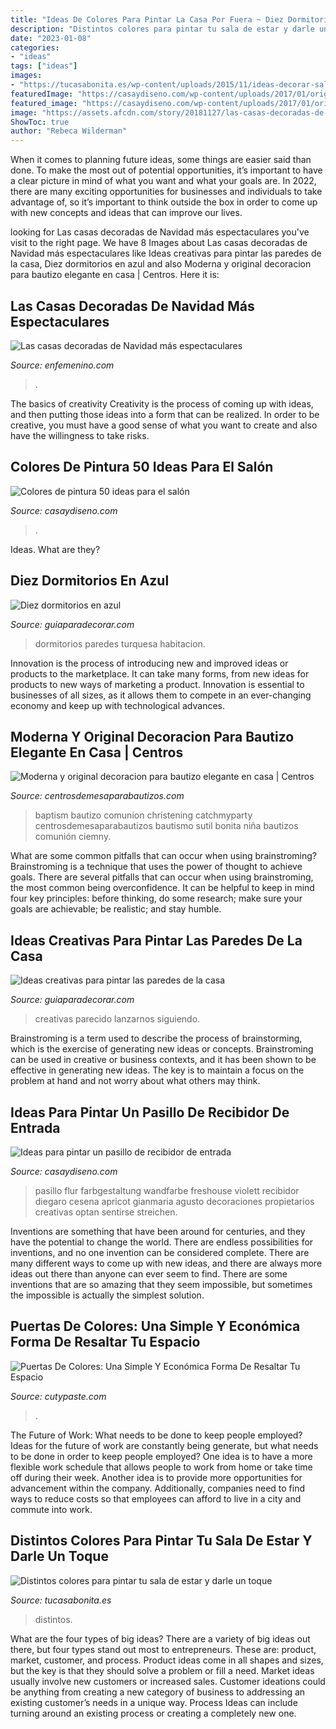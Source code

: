 ```yaml
---
title: "Ideas De Colores Para Pintar La Casa Por Fuera ~ Diez Dormitorios En Azul"
description: "Distintos colores para pintar tu sala de estar y darle un toque"
date: "2023-01-08"
categories:
- "ideas"
tags: ["ideas"]
images:
- "https://tucasabonita.es/wp-content/uploads/2015/11/ideas-decorar-salon-sala-estar-paredes-colores-2.jpg"
featuredImage: "https://casaydiseno.com/wp-content/uploads/2017/01/original.-deco-pasillo-rosa.jpg"
featured_image: "https://casaydiseno.com/wp-content/uploads/2017/01/original.-deco-pasillo-rosa.jpg"
image: "https://assets.afcdn.com/story/20181127/las-casas-decoradas-de-navidad-mas-espectaculares-1316784_w767h767c1cx975cy798.jpg"
ShowToc: true
author: "Rebeca Wilderman"
---
```



When it comes to planning future ideas, some things are easier said than done. To make the most out of potential opportunities, it’s important to have a clear picture in mind of what you want and what your goals are. In 2022, there are many exciting opportunities for businesses and individuals to take advantage of, so it’s important to think outside the box in order to come up with new concepts and ideas that can improve our lives.

	

		
looking for Las casas decoradas de Navidad más espectaculares you've visit to the right page. We have 8 Images about Las casas decoradas de Navidad más espectaculares like Ideas creativas para pintar las paredes de la casa, Diez dormitorios en azul and also Moderna y original decoracion para bautizo elegante en casa | Centros. Here it is:
		
    
## Las Casas Decoradas De Navidad Más Espectaculares

<img loading=lazy src="https://assets.afcdn.com/story/20181127/las-casas-decoradas-de-navidad-mas-espectaculares-1316784_w767h767c1cx975cy798.jpg" onerror="this.onerror=null;this.src='https://tse3.mm.bing.net/th?id=OIP.vfPw07soBYWxuWqFCRRp_gHaHa&amp;pid=15.1';" alt="Las casas decoradas de Navidad más espectaculares">

_Source: enfemenino.com_

>. 

	

The basics of creativity
Creativity is the process of coming up with ideas, and then putting those ideas into a form that can be realized. In order to be creative, you must have a good sense of what you want to create and also have the willingness to take risks.

    
## Colores De Pintura 50 Ideas Para El Salón

<img loading=lazy src="https://casaydiseno.com/wp-content/uploads/2015/11/Kristina-Wolf-salon-pared-pintada-amarillo.jpeg" onerror="this.onerror=null;this.src='https://tse1.mm.bing.net/th?id=OIP.7xqnLzO05ujYtIWSNfsF-QHaHa&amp;pid=15.1';" alt="Colores de pintura 50 ideas para el salón">

_Source: casaydiseno.com_

>. 

	

Ideas. What are they?

    
## Diez Dormitorios En Azul

<img loading=lazy src="http://www.guiaparadecorar.com/wp-content/uploads/2013/02/diez-dormitorios-en-azul-03-480x480.jpg" onerror="this.onerror=null;this.src='https://tse4.mm.bing.net/th?id=OIP.G8fJUPMmpKTKl0i77RhS7AHaHa&amp;pid=15.1';" alt="Diez dormitorios en azul">

_Source: guiaparadecorar.com_

>dormitorios paredes turquesa habitacion. 

	

Innovation is the process of introducing new and improved ideas or products to the marketplace. It can take many forms, from new ideas for products to new ways of marketing a product. Innovation is essential to businesses of all sizes, as it allows them to compete in an ever-changing economy and keep up with technological advances.

    
## Moderna Y Original Decoracion Para Bautizo Elegante En Casa | Centros

<img loading=lazy src="https://centrosdemesaparabautizos.com/wp-content/uploads/2016/08/decoracion-para-bautizo-elegante-para-niño-300x400.jpg" onerror="this.onerror=null;this.src='https://tse2.mm.bing.net/th?id=OIP.hwrWETRlre5n6hY44PC_GwAAAA&amp;pid=15.1';" alt="Moderna y original decoracion para bautizo elegante en casa | Centros">

_Source: centrosdemesaparabautizos.com_

>baptism bautizo comunion christening catchmyparty centrosdemesaparabautizos bautismo sutil bonita niña bautizos comunión ciemny. 

	

What are some common pitfalls that can occur when using brainstroming?
Brainstroming is a technique that uses the power of thought to achieve goals. There are several pitfalls that can occur when using brainstroming, the most common being overconfidence. It can be helpful to keep in mind four key principles: before thinking, do some research; make sure your goals are achievable; be realistic; and stay humble.

    
## Ideas Creativas Para Pintar Las Paredes De La Casa

<img loading=lazy src="https://www.guiaparadecorar.com/wp-content/uploads/2015/12/maneras-creativas-de-pintar-las-paredes-02-480x720.jpg" onerror="this.onerror=null;this.src='https://tse3.mm.bing.net/th?id=OIP.1HjoS9qSHVUTaRnwknuO_wHaLH&amp;pid=15.1';" alt="Ideas creativas para pintar las paredes de la casa">

_Source: guiaparadecorar.com_

>creativas parecido lanzarnos siguiendo. 

	

Brainstroming is a term used to describe the process of brainstorming, which is the exercise of generating new ideas or concepts. Brainstroming can be used in creative or business contexts, and it has been shown to be effective in generating new ideas. The key is to maintain a focus on the problem at hand and not worry about what others may think.

    
## Ideas Para Pintar Un Pasillo De Recibidor De Entrada

<img loading=lazy src="https://casaydiseno.com/wp-content/uploads/2017/01/original.-deco-pasillo-rosa.jpg" onerror="this.onerror=null;this.src='https://tse2.mm.bing.net/th?id=OIP.FJZVqhVQQCyN8R7LeFfh7gHaLG&amp;pid=15.1';" alt="Ideas para pintar un pasillo de recibidor de entrada">

_Source: casaydiseno.com_

>pasillo flur farbgestaltung wandfarbe freshouse violett recibidor diegaro cesena apricot gianmaria agusto decoraciones propietarios creativas optan sentirse streichen. 

	

Inventions are something that have been around for centuries, and they have the potential to change the world. There are endless possibilities for inventions, and no one invention can be considered complete. There are many different ways to come up with new ideas, and there are always more ideas out there than anyone can ever seem to find. There are some inventions that are so amazing that they seem impossible, but sometimes the impossible is actually the simplest solution.

    
## Puertas De Colores: Una Simple Y Económica Forma De Resaltar Tu Espacio

<img loading=lazy src="http://www.cutypaste.com/wp-content/uploads/2017/05/778f0f3c1a48c24f817276e943594d07.jpg" onerror="this.onerror=null;this.src='https://tse2.mm.bing.net/th?id=OIP.fRQFLuURf4xIc-1FN0l-tgHaKW&amp;pid=15.1';" alt="Puertas De Colores: Una Simple Y Económica Forma De Resaltar Tu Espacio">

_Source: cutypaste.com_

>. 

	

The Future of Work: What needs to be done to keep people employed?
Ideas for the future of work are constantly being generate, but what needs to be done in order to keep people employed? One idea is to have a more flexible work schedule that allows people to work from home or take time off during their week. Another idea is to provide more opportunities for advancement within the company. Additionally, companies need to find ways to reduce costs so that employees can afford to live in a city and commute into work.

    
## Distintos Colores Para Pintar Tu Sala De Estar Y Darle Un Toque

<img loading=lazy src="https://tucasabonita.es/wp-content/uploads/2015/11/ideas-decorar-salon-sala-estar-paredes-colores-2.jpg" onerror="this.onerror=null;this.src='https://tse2.mm.bing.net/th?id=OIP.01ONYpjOR-ZvDunukxMzCgHaFn&amp;pid=15.1';" alt="Distintos colores para pintar tu sala de estar y darle un toque">

_Source: tucasabonita.es_

>distintos. 

	

What are the four types of big ideas?
There are a variety of big ideas out there, but four types stand out most to entrepreneurs. These are: product, market, customer, and process. Product ideas come in all shapes and sizes, but the key is that they should solve a problem or fill a need. Market ideas usually involve new customers or increased sales. Customer ideations could be anything from creating a new category of business to addressing an existing customer’s needs in a unique way. Process Ideas can include turning around an existing process or creating a completely new one.

